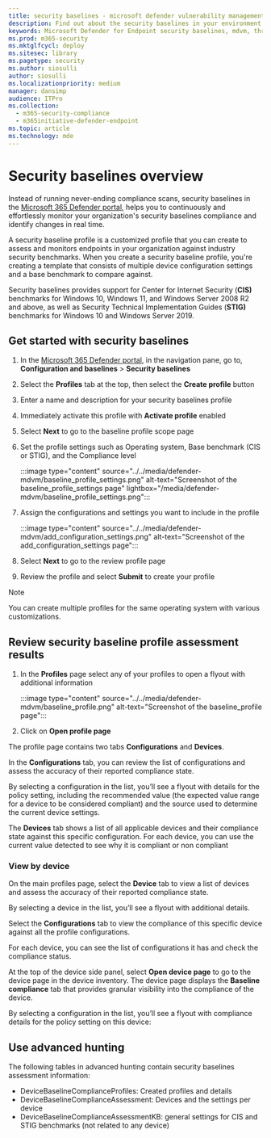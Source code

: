 ```yaml
---
title: security baselines - microsoft defender vulnerability management
description: Find out about the security baselines in your environment
keywords: Microsoft Defender for Endpoint security baselines, mdvm, threat & vulnerability management
ms.prod: m365-security
ms.mktglfcycl: deploy
ms.sitesec: library
ms.pagetype: security
ms.author: siosulli
author: siosulli
ms.localizationpriority: medium
manager: dansimp
audience: ITPro
ms.collection:
  - m365-security-compliance
  - m365initiative-defender-endpoint
ms.topic: article
ms.technology: mde
---
```


# Security baselines overview

Instead of running never-ending compliance scans, security baselines in the [Microsoft 365 Defender portal](https://security.microsoft.com), helps you to continuously and effortlessly monitor your organization's security baselines compliance and identify changes in real time.

A security baseline profile is a customized profile that you can create to assess and monitors endpoints in your organization against industry security benchmarks. When you create a security baseline profile, you're creating a template that consists of multiple device configuration settings and a base benchmark to compare against.

Security baselines provides support for Center for Internet Security (**CIS)** benchmarks for Windows 10, Windows 11, and Windows Server 2008 R2 and above, as well as Security Technical Implementation Guides (**STIG)** benchmarks for Windows 10 and Windows Server 2019.

## Get started with security baselines

1. In the [Microsoft 365 Defender portal](https://security.microsoft.com), in the navigation pane, go to, **Configuration and baselines** > **Security baselines**
2. Select the **Profiles** tab at the top, then select the **Create profile** button
3. Enter a name and description for your security baselines profile
4. Immediately activate this profile with **Activate profile** enabled
5. Select **Next** to go to the baseline profile scope page
6. Set the profile settings such as Operating system, Base benchmark (CIS or STIG), and the Compliance level

   :::image type="content" source="../../media/defender-mdvm/baseline_profile_settings.png" alt-text="Screenshot of the baseline_profile_settings page" lightbox="/media/defender-mdvm/baseline_profile_settings.png":::

7. Assign the configurations and settings you want to include in the profile

   :::image type="content" source="../../media/defender-mdvm/add_configuration_settings.png" alt-text="Screenshot of the add_configuration_settings page":::

8. Select **Next** to go to the review profile page
9. Review the profile and select **Submit** to create your profile

> [!Note]
> You can create multiple profiles for the same operating system with various customizations.

## Review security baseline profile assessment results

1. In the **Profiles** page select any of your profiles to open a flyout with additional information

   :::image type="content" source="../../media/defender-mdvm/baseline_profile.png" alt-text="Screenshot of the baseline_profile page":::

2. Click on **Open profile page**

The profile page contains two tabs **Configurations** and **Devices**.

In the **Configurations** tab, you can review the list of configurations and assess the accuracy of their reported compliance state.

By selecting a configuration in the list, you’ll see a flyout with details for the policy setting, including the recommended value (the expected value range for a device to be considered compliant) and the source used to determine the current device settings.

The **Devices** tab shows a list of all applicable devices and their compliance state against this specific configuration. For each device, you can use the current value detected to see why it is compliant or non compliant

### View by device

On the main profiles page, select the **Device** tab to view a list of devices and assess the accuracy of their reported compliance state.

By selecting a device in the list, you’ll see a flyout with additional details.  

Select the **Configurations** tab to view the compliance of this specific device against all the profile configurations.

For each device, you can see the list of configurations it has and check the compliance status.  

At the top of the device side panel, select **Open device page** to go to the device page in the device inventory. The device page displays the **Baseline compliance** tab that provides granular visibility into the compliance of the device.

By selecting a configuration in the list, you’ll see a flyout with compliance details for the policy setting on this device:

## Use advanced hunting

The following tables in advanced hunting contain security baselines assessment information:  

- DeviceBaselineComplianceProfiles: Created profiles and details
- DeviceBaselineComplianceAssessment: Devices and the settings per device  
- DeviceBaselineComplianceAssessmentKB: general settings for CIS and STIG benchmarks (not related to any device)
